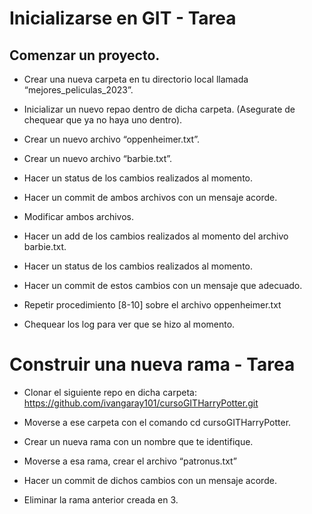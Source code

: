 # Inicializarse en GIT - Tarea

## Comenzar un proyecto.

- Crear una nueva carpeta en tu directorio local llamada “mejores_peliculas_2023”.

- Inicializar un nuevo repao dentro de dicha carpeta. (Asegurate de chequear que ya no haya uno dentro).

- Crear un nuevo archivo “oppenheimer.txt”.

- Crear un nuevo archivo “barbie.txt”.

- Hacer un status de los cambios realizados al momento.

- Hacer un commit de ambos archivos con un mensaje acorde.

- Modificar ambos archivos.

- Hacer un add de los cambios realizados al momento del archivo barbie.txt.

- Hacer un status de los cambios realizados al momento.

- Hacer un commit de estos cambios con un mensaje que adecuado.

- Repetir procedimiento [8-10] sobre el archivo oppenheimer.txt

- Chequear los log para ver que se hizo al momento.



# Construir una nueva rama - Tarea


- Clonar el siguiente repo en dicha carpeta: https://github.com/ivangaray101/cursoGITHarryPotter.git

- Moverse a ese carpeta con el comando cd cursoGITHarryPotter.

- Crear un nueva rama con un nombre que te identifique.

- Moverse a esa rama, crear el archivo “patronus.txt”

- Hacer un commit de dichos cambios con un mensaje acorde.

- Eliminar la rama anterior creada en 3.
